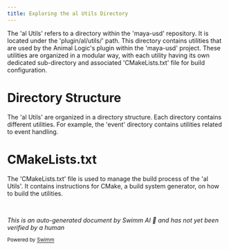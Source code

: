 ```yaml
---
title: Exploring the al Utils Directory
---
```

The 'al Utils' refers to a directory within the 'maya-usd' repository. It is located under the 'plugin/al/utils/' path. This directory contains utilities that are used by the Animal Logic's plugin within the 'maya-usd' project. These utilities are organized in a modular way, with each utility having its own dedicated sub-directory and associated 'CMakeLists.txt' file for build configuration.

# Directory Structure

The 'al Utils' are organized in a directory structure. Each directory contains different utilities. For example, the 'event' directory contains utilities related to event handling.

# CMakeLists.txt

The 'CMakeLists.txt' file is used to manage the build process of the 'al Utils'. It contains instructions for CMake, a build system generator, on how to build the utilities.

&nbsp;

*This is an auto-generated document by Swimm AI 🌊 and has not yet been verified by a human*

<SwmMeta version="3.0.0" repo-id="Z2l0aHViJTNBJTNBbWF5YS11c2QlM0ElM0FnaWxhZG5hdm90" repo-name="maya-usd" doc-type="overview"><sup>Powered by [Swimm](/)</sup></SwmMeta>
